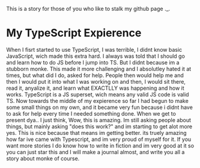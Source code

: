 This is a story for those of you who like to stalk my github page ._.

# My TypeScript Expierence

When I fisrt started to use TypeScript, I was terrible, I didnt know basic JavaScript, wich made this extra hard. I always was told that I should go and learn how to do JS before I
jump into TS. But I didnt because im a stubborn monke. This made it more challenging and I absolutley hated it at times, but what did I do, asked for help. People then would help me and then
I would put it into what I was working on and then, I would sit there, read it, anyalize it, and learn what EXACTLLY was happening and how it works. TypeScript is a JS superset, wich means
any valid JS code is valid TS. Now towards the middle of my expierence so far I had begun to make some small things on my own, and it became very fun because i didnt have to ask for help
every time I needed something done. When we get to present dya.. I just think, Wow, this is amazing. Im still asking people about things, but mainly asking "does this work?" and 
im starting to get alot more yes. This is nice because that means im getting better. its truely amazing how far ive came with Typescript, and im very proud of myself for it. If you
want more stories I do know how to write in fiction and im very good at it so you can just star this and I will make a journal almost, and write you all a story about monke of course.
